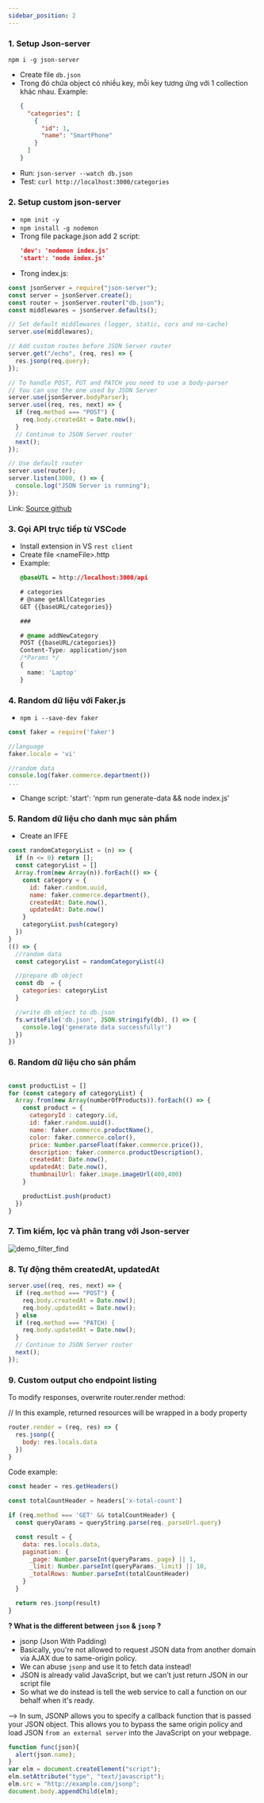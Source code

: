 ```yaml
---
sidebar_position: 2
---
```


### 1. Setup Json-server

`npm i -g json-server`

- Create file `db.json`
- Trong đó chứa object có nhiều key, mỗi key tương ứng với 1 collection khác nhau.
  Example:
  ```json
  {
    "categories": [
      {
        "id": 1,
        "name": "SmartPhone"
      }
    ]
  }
  ```
- Run: `json-server --watch db.json`
- Test: `curl http://localhost:3000/categories`

### 2. Setup custom json-server

- `npm init -y`
- `npm install -g nodemon`
- Trong file package.json add 2 script:
  ```json
  'dev': 'nodemon index.js'
  'start': 'node index.js'
  ```
- Trong index.js:

```js
const jsonServer = require("json-server");
const server = jsonServer.create();
const router = jsonServer.router("db.json");
const middlewares = jsonServer.defaults();

// Set default middlewares (logger, static, cors and no-cache)
server.use(middlewares);

// Add custom routes before JSON Server router
server.get("/echo", (req, res) => {
  res.jsonp(req.query);
});

// To handle POST, PUT and PATCH you need to use a body-parser
// You can use the one used by JSON Server
server.use(jsonServer.bodyParser);
server.use((req, res, next) => {
  if (req.method === "POST") {
    req.body.createdAt = Date.now();
  }
  // Continue to JSON Server router
  next();
});

// Use default router
server.use(router);
server.listen(3000, () => {
  console.log("JSON Server is running");
});
```
Link: [Source github](https://github.com/typicode/json-server#simple-example)


### 3. Gọi API trực tiếp từ VSCode
- Install extension in VS `rest client`
- Create file \<nameFile>.http
- Example:
  ```css
  @baseUTL = http://localhost:3000/api

  # categories
  # @name getAllCategories
  GET {{baseURL/categories}}

  ###

  # @name addNewCategory
  POST {{baseURL/categories}}
  Content-Type: application/json
  /*Params */
  {
    name: 'Laptop'
  } 

  ```

### 4. Random dữ liệu với Faker.js
- `npm i --save-dev faker`


```js
const faker = require('faker')

//language
faker.locale = 'vi'

//random data
console.log(faker.commerce.department())
...

```

- Change script: 'start': 'npm run generate-data && node index.js'

### 5. Random dữ liệu cho danh mục sản phẩm
- Create an IFFE


```js
const randomCategoryList = (n) => {
  if (n <= 0) return [];
  const categoryList = []
  Array.from(new Array(n)).forEach(() => {
    const category = {
      id: faker.random.uuid,
      name: faker.commerce.department(),
      createdAt: Date.now(),
      updatedAt: Date.now()
    }
    categoryList.push(category)
  })
}
(() => {
  //random data
  const categoryList = randomCategoryList(4)

  //prepare db object
  const db  = {
    categories: categoryList
  }

  //write db object to db.json
  fs.writeFile('db.json', JSON.stringify(db), () => {
    console.log('generate data successfully!')
  })
})
```

### 6. Random dữ liệu cho sản phẩm
```js

const productList = []
for (const category of categoryList) {
  Array.from(new Array(numberOfProducts)).forEach(() => {
    const product = {
      categoryId : category.id,
      id: faker.random.uuid().
      name: faker.commerce.productName(),
      color: faker.commerce.color(),
      price: Number.parseFloat(faker.commerce.price()),
      description: faker.commerce.productDescription(),
      createdAt: Date.now(),
      updatedAt: Date.now(),
      thumbnailUrl: faker.image.imageUrl(400,400)
    }

    productList.push(product)
  })
}
```

### 7. Tìm kiếm, lọc và phân trang với Json-server
![demo_filter_find](./img/jsonserver1.png)

### 8. Tự động thêm createdAt, updatedAt
```js
server.use((req, res, next) => {
  if (req.method === "POST") {
    req.body.createdAt = Date.now();
    req.body.updatedAt = Date.now();
  } else 
  if (req.method === "PATCH) {
    req.body.updatedAt = Date.now();
  }
  // Continue to JSON Server router
  next();
});
```

### 9. Custom output cho endpoint listing
To modify responses, overwrite router.render method:

// In this example, returned resources will be wrapped in a body property
```js
router.render = (req, res) => {
  res.jsonp({
    body: res.locals.data
  })
}
```

Code example:
```js
const header = res.getHeaders()

const totalCountHeader = headers['x-total-count']

if (req.method === 'GET' && totalCountHeader) {
  const queryOarams = queryString.parse(req._parseUrl.query)

  const result = {
    data: res.locals.data,
    pagination: {
      _page: Number.parseInt(queryParams._page) || 1,
      _limit: Number.parseInt(queryParams._limit) || 10,
      _totalRows: Number.parseInt(totalCountHeader)
    }
  }

  return res.jsonp(result)
}
```

**? What is the different between `json` & `jsonp` ?**
- jsonp (Json With Padding)
- Basically, you're not allowed to request JSON data from another domain via AJAX due to same-origin policy. 
- We can abuse `jsonp` and use it to fetch data instead! 
- JSON is already valid JavaScript, but we can't just return JSON in our script file
- So what we do instead is tell the web service to call a function on our behalf when it's ready.

--> In sum, JSONP allows you to specify a callback function that is passed your JSON object. This allows you to bypass the same origin policy and load JSON `from an external server` into the JavaScript on your webpage.
```js
function func(json){
  alert(json.name);
}
var elm = document.createElement("script");
elm.setAttribute("type", "text/javascript");
elm.src = "http://example.com/jsonp";
document.body.appendChild(elm);
```
